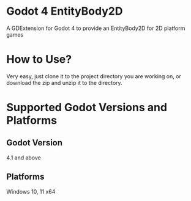# Godot 4 EntityBody2D
A GDExtension for Godot 4 to provide an EntityBody2D for 2D platform games

# How to Use?
Very easy, just clone it to the project directory you are working on, or download the zip and unzip it to the directory.

# Supported Godot Versions and Platforms
## Godot Version ##
4.1 and above
## Platforms ##
Windows 10, 11 x64
